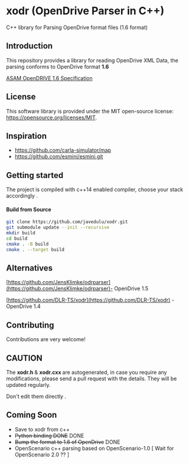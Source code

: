 
# xodr (OpenDrive Parser in C++)
C++ library for Parsing OpenDrive format files (1.6 format)

## Introduction <a name="introduction"></a>

This repository provides a library for reading OpenDrive XML Data, the parsing conforms to OpenDrive format <b>1.6</b>

[ASAM OpenDRIVE 1.6
Specification](https://www.asam.net/index.php?eID=dumpFile&t=f&f=3495&token=56b15ffd9dfe23ad8f759523c806fc1f1a90a0e8)

## License <a name="license"></a>

This software library is provided under the MIT open-source license: https://opensource.org/licenses/MIT.

## Inspiration <a name="inspiration"></a>

- https://github.com/carla-simulator/map
- https://github.com/esmini/esmini.git

## Getting started <a name="started"></a>
The project is compiled with c++14 enabled compiler, choose your stack accordingly .

#### Build from Source <a name="build"></a>

```bash
git clone https://github.com/javedulu/xodr.git
git submodule update --init --recursive 
mkdir build
cd build
cmake . -B build
cmake . --target build
```

## Alternatives <a name="alternatives"></a>
[https://github.com/JensKlimke/odrparser](https://github.com/JensKlimke/odrparser)- OpenDrive 1.5 

[https://github.com/DLR-TS/xodr](https://github.com/DLR-TS/xodr) - OpenDrive 1.4

## Contributing <a name="contributing"></a>
Contributions are very welcome!

## CAUTION <a name="caution"></a>

The <b>xodr.h</b> & <b> xodr.cxx </b> are autogenerated, in case you require any modifications, please send a pull request with the details. They will be updated regularly.

Don't edit them directly .

## Coming Soon <a name="future"></a>
 - Save to xodr from c++  
 - ~~Python binding DONE~~ DONE
 - ~~Bump the format to 1.6 of OpenDrive~~ DONE
 - OpenScenario c++ parsing based on OpenScenario-1.0 [ Wait for OpenScenario 2.0 ?? ]
